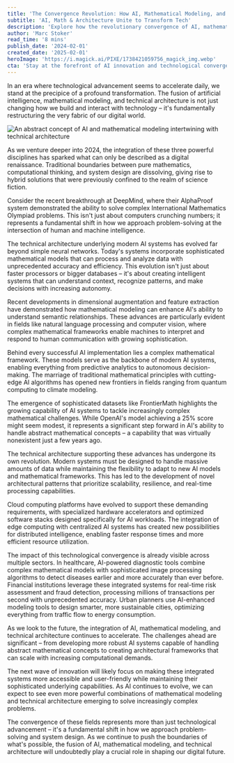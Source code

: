 ```yaml
---
title: 'The Convergence Revolution: How AI, Mathematical Modeling, and Technical Architecture Are Reshaping Our Digital Future'
subtitle: 'AI, Math & Architecture Unite to Transform Tech'
description: 'Explore how the revolutionary convergence of AI, mathematical modeling, and technical architecture is fundamentally transforming our digital landscape. From breakthrough AI systems solving complex mathematical problems to sophisticated technical architectures enabling new possibilities, discover how this fusion is reshaping industries and opening new frontiers in technological innovation.'
author: 'Marc Stoker'
read_time: '8 mins'
publish_date: '2024-02-01'
created_date: '2025-02-01'
heroImage: 'https://i.magick.ai/PIXE/1738421059756_magick_img.webp'
cta: 'Stay at the forefront of AI innovation and technological convergence! Follow Magick.AI on LinkedIn for regular insights into the future of technology and AI advancement. Connect with us at [Magick AI](https://www.linkedin.com/company/magick-ai) to join our community of forward-thinking tech enthusiasts.'
---
```


In an era where technological advancement seems to accelerate daily, we stand at the precipice of a profound transformation. The fusion of artificial intelligence, mathematical modeling, and technical architecture is not just changing how we build and interact with technology – it's fundamentally restructuring the very fabric of our digital world.

![An abstract concept of AI and mathematical modeling intertwining with technical architecture](https://i.magick.ai/PIXE/1738421059760_magick_img.webp)

As we venture deeper into 2024, the integration of these three powerful disciplines has sparked what can only be described as a digital renaissance. Traditional boundaries between pure mathematics, computational thinking, and system design are dissolving, giving rise to hybrid solutions that were previously confined to the realm of science fiction.

Consider the recent breakthrough at DeepMind, where their AlphaProof system demonstrated the ability to solve complex International Mathematics Olympiad problems. This isn't just about computers crunching numbers; it represents a fundamental shift in how we approach problem-solving at the intersection of human and machine intelligence.

The technical architecture underlying modern AI systems has evolved far beyond simple neural networks. Today's systems incorporate sophisticated mathematical models that can process and analyze data with unprecedented accuracy and efficiency. This evolution isn't just about faster processors or bigger databases – it's about creating intelligent systems that can understand context, recognize patterns, and make decisions with increasing autonomy.

Recent developments in dimensional augmentation and feature extraction have demonstrated how mathematical modeling can enhance AI's ability to understand semantic relationships. These advances are particularly evident in fields like natural language processing and computer vision, where complex mathematical frameworks enable machines to interpret and respond to human communication with growing sophistication.

Behind every successful AI implementation lies a complex mathematical framework. These models serve as the backbone of modern AI systems, enabling everything from predictive analytics to autonomous decision-making. The marriage of traditional mathematical principles with cutting-edge AI algorithms has opened new frontiers in fields ranging from quantum computing to climate modeling.

The emergence of sophisticated datasets like FrontierMath highlights the growing capability of AI systems to tackle increasingly complex mathematical challenges. While OpenAI's model achieving a 25% score might seem modest, it represents a significant step forward in AI's ability to handle abstract mathematical concepts – a capability that was virtually nonexistent just a few years ago.

The technical architecture supporting these advances has undergone its own revolution. Modern systems must be designed to handle massive amounts of data while maintaining the flexibility to adapt to new AI models and mathematical frameworks. This has led to the development of novel architectural patterns that prioritize scalability, resilience, and real-time processing capabilities.

Cloud computing platforms have evolved to support these demanding requirements, with specialized hardware accelerators and optimized software stacks designed specifically for AI workloads. The integration of edge computing with centralized AI systems has created new possibilities for distributed intelligence, enabling faster response times and more efficient resource utilization.

The impact of this technological convergence is already visible across multiple sectors. In healthcare, AI-powered diagnostic tools combine complex mathematical models with sophisticated image processing algorithms to detect diseases earlier and more accurately than ever before. Financial institutions leverage these integrated systems for real-time risk assessment and fraud detection, processing millions of transactions per second with unprecedented accuracy. Urban planners use AI-enhanced modeling tools to design smarter, more sustainable cities, optimizing everything from traffic flow to energy consumption.

As we look to the future, the integration of AI, mathematical modeling, and technical architecture continues to accelerate. The challenges ahead are significant – from developing more robust AI systems capable of handling abstract mathematical concepts to creating architectural frameworks that can scale with increasing computational demands.

The next wave of innovation will likely focus on making these integrated systems more accessible and user-friendly while maintaining their sophisticated underlying capabilities. As AI continues to evolve, we can expect to see even more powerful combinations of mathematical modeling and technical architecture emerging to solve increasingly complex problems.

The convergence of these fields represents more than just technological advancement – it's a fundamental shift in how we approach problem-solving and system design. As we continue to push the boundaries of what's possible, the fusion of AI, mathematical modeling, and technical architecture will undoubtedly play a crucial role in shaping our digital future.